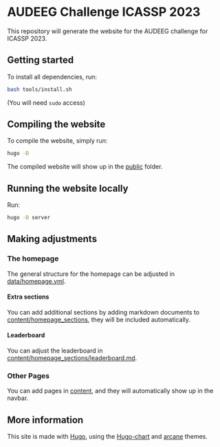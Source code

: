 AUDEEG Challenge ICASSP 2023
============================

This repository will generate the website for the AUDEEG challenge for ICASSP 2023.


## Getting started

To install all dependencies, run:
```bash
bash tools/install.sh
```
(You will need `sudo` access)

## Compiling the website

To compile the website, simply run:
```bash
hugo -D
```
The compiled website will show up in the [public](./public) folder.

## Running the website locally

Run:
```bash
hugo -D server
```

## Making adjustments

### The homepage

The general structure for the homepage can be adjusted in [data/homepage.yml](./data/homepage.yml).

#### Extra sections
You can add additional sections by adding markdown documents to [content/homepage_sections](./content/homepage_sections), they will be included automatically.

#### Leaderboard

You can adjust the leaderboard in [content/homepage_sections/leaderboard.md](content/homepage_sections/leaderboard.md).

### Other Pages

You can add pages in [content](./content), and they will automatically show up in the navbar.


## More information

This site is made with [Hugo](https://gohugo.io/), using the [Hugo-chart](https://github.com/Shen-Yu/hugo-chart) and [arcane](https://github.com/half-duplex/hugo-arcana) themes.
